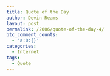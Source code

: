 ```yaml
---
title: Quote of the Day
author: Devin Reams
layout: post
permalink: /2006/quote-of-the-day-4/
btc_comment_counts:
  - 'a:0:{}'
categories:
  - Internet
tags:
  - Quote
---
```

